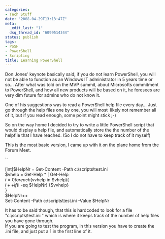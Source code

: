 ```yaml
---
categories:
- Tech Stuff
date: "2008-04-29T13:13:47Z"
meta:
  _edit_last: "1"
  dsq_thread_id: "6099514344"
status: publish
tags:
- PoSH
- PowerShell
- Scripting
title: Learning PowerShell
---
```

Don Jones' keynote basically said, if you do not learn PowerShell, you will not be able to function as an Windows IT administrator in 5 years time or so... After what was told on the MVP summit, about Microsofts commitment to PowerShell, and how all new products will be based on it, he foresees are very dim future for admins who do not know it.

One of his suggestions was to read a PowerShell help file every day... Just go through the help files one by one, you will most&nbsp; likely not remember all of it, but if you read enough, some point might stick ;-)

So on the way home I decided to try to write a little PowerShell script that would display a help file, and automatically store the the number of the helpfile that I have reached. (So I do not have to keep track of it myself)

This is the most basic version, I came up with it on the plane home from the Forum Meet.

``

[int]$HelpNr = Get-Content -Path c:\scripts\test.ini  
$vhelp = Get-Help \* | Get-Help  
$i=0  
 foreach ($vvhelp in $vhelp){  
 $i++  
 if ($i -eq $HelpNr) {$vvhelp}  
 }  
 $HelpNr++  
Set-Content -Path c:\scripts\test.ini -Value $HelpNr

It has to be said though, that this is hardcoded to look for a file "c:\scripts\test.ini " which is where it keeps track of the number of help files you have gone through.  
If you are going to test the program, in this version you have to create the .ini file, and just put a 1 in the first line of it.

